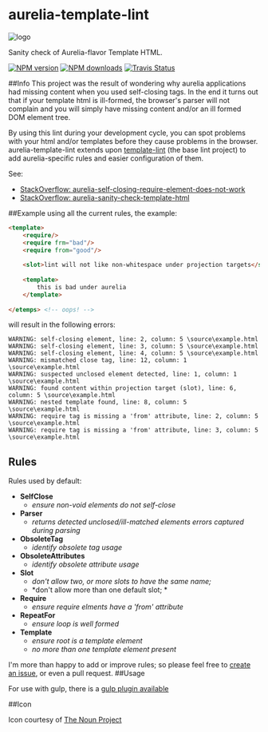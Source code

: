 # aurelia-template-lint

![logo](https://d30y9cdsu7xlg0.cloudfront.net/png/30843-200.png)

Sanity check of Aurelia-flavor Template HTML. 

[![NPM version][npm-image]][npm-url]
[![NPM downloads][npm-downloads]][npm-url]
[![Travis Status][travis-image]][travis-url]

##Info
This project was the result of wondering why aurelia applications had missing content when you used self-closing tags. 
In the end it turns out that if your template html is ill-formed, the browser's parser will not complain and you will simply have missing content 
and/or an ill formed DOM element tree. 

By using this lint during your development cycle, you can spot problems with your html and/or templates before they cause problems in the browser. 
aurelia-template-lint extends upon [template-lint](https://github.com/MeirionHughes/template-lint/) (the base lint project) to add aurelia-specific rules 
and easier configuration of them. 

See: 
* [StackOverflow: aurelia-self-closing-require-element-does-not-work](http://stackoverflow.com/questions/37300986/aurelia-self-closing-require-element-does-not-work)
* [StackOverflow: aurelia-sanity-check-template-html](http://stackoverflow.com/questions/37322985/aurelia-sanity-check-template-html)

##Example
using all the current rules, the example:
```html
<template>
    <require/>
    <require frm="bad"/>
    <require from="good"/>
    
    <slot>lint will not like non-whitespace under projection targets</slot>
        
    <template>
        this is bad under aurelia
    </template>  
    
</etemps> <!-- oops! -->
```

will result in the following errors:

```
WARNING: self-closing element, line: 2, column: 5 \source\example.html
WARNING: self-closing element, line: 3, column: 5 \source\example.html
WARNING: self-closing element, line: 4, column: 5 \source\example.html
WARNING: mismatched close tag, line: 12, column: 1 \source\example.html
WARNING: suspected unclosed element detected, line: 1, column: 1 \source\example.html
WARNING: found content within projection target (slot), line: 6, column: 5 \source\example.html
WARNING: nested template found, line: 8, column: 5 \source\example.html
WARNING: require tag is missing a 'from' attribute, line: 2, column: 5 \source\example.html
WARNING: require tag is missing a 'from' attribute, line: 3, column: 5 \source\example.html
```

## Rules
Rules used by default: 

* **SelfClose** 
  * *ensure non-void elements do not self-close* 
* **Parser**
  * *returns detected unclosed/ill-matched elements errors captured during parsing*
* **ObsoleteTag**
  * *identify obsolete tag usage*
* **ObsoleteAttributes**
  * *identify obsolete attribute usage*
* **Slot**
  * *don't allow two, or more slots to have the same name;*
  * *don't allow more than one default slot; *  
* **Require**
  * *ensure require elments have a 'from' attribute*
* **RepeatFor**
  * *ensure loop is well formed*
* **Template** 
  * *ensure root is a template element*
  * *no more than one template element present* 
  
I'm more than happy to add or improve rules; 
so please feel free to [create an issue](https://github.com/MeirionHughes/aurelia-template-lint/labels/rule), 
or even a pull request. 
##Usage

For use with gulp, there is a [gulp plugin available](https://github.com/MeirionHughes/gulp-aurelia-template-lint)

##Icon

Icon courtesy of [The Noun Project](https://thenounproject.com/)

[npm-url]: https://npmjs.org/package/aurelia-template-lint
[npm-image]: http://img.shields.io/npm/v/aurelia-template-lint.svg
[npm-downloads]: http://img.shields.io/npm/dm/aurelia-template-lint.svg
[travis-url]: https://travis-ci.org/MeirionHughes/aurelia-template-lint
[travis-image]: https://img.shields.io/travis/MeirionHughes/aurelia-template-lint/master.svg